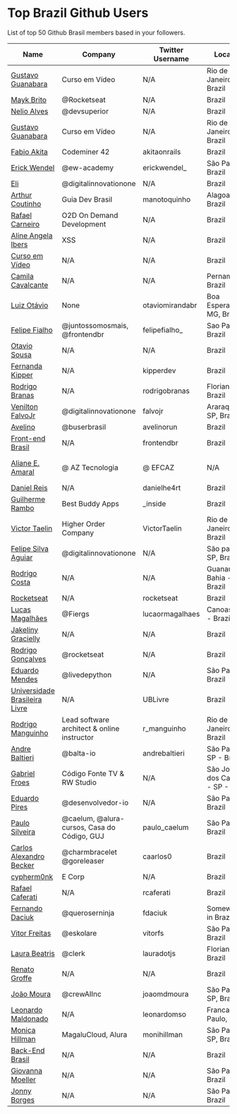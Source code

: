 # Top Brazil Github Users

List of top 50 Github Brasil members based in your followers.

<!-- START TOP USERS -->
| Name | Company | Twitter Username | Location | Repositories |
|------|---------|------------------|----------|--------------|
| [Gustavo Guanabara](https://github.com/gustavoguanabara) | Curso em Vídeo | N/A | Rio de Janeiro, Brazil | 7 |
| [Mayk Brito](https://github.com/maykbrito) | @Rocketseat  | N/A | Brazil | 144 |
| [Nelio Alves](https://github.com/acenelio) | @devsuperior  | N/A | Brazil | 287 |
| [Gustavo Guanabara](https://github.com/professorguanabara) | Curso em Vídeo | N/A | Rio de Janeiro, Brazil | 6 |
| [Fabio Akita](https://github.com/akitaonrails) | Codeminer 42 | akitaonrails | Brazil | 126 |
| [Erick Wendel](https://github.com/ErickWendel) | @ew-academy  | erickwendel_ | São Paulo - Brazil | 318 |
| [Eli](https://github.com/elidianaandrade) | @digitalinnovationone | N/A | Brazil | 8 |
| [Arthur Coutinho](https://github.com/arthurspk) | Guia Dev Brasil | manotoquinho | Alagoas, Brazil | 161 |
| [Rafael Carneiro](https://github.com/Rafaelmdcarneiro) | O2D On Demand Development | N/A | Brazil | 280 |
| [Aline Angela Ibers](https://github.com/alineai18) | XSS | N/A | Brazil | 4 |
| [Curso em Vídeo](https://github.com/cursoemvideo) | N/A | N/A | Brazil | 5 |
| [Camila Cavalcante](https://github.com/cami-la) | N/A | N/A | Pernambuco, Brazil | 163 |
| [Luiz Otávio](https://github.com/luizomf) | None | otaviomirandabr | Boa Esperança, MG, Brazil | 105 |
| [Felipe Fialho](https://github.com/felipefialho) | @juntossomosmais, @frontendbr  | felipefialho_ | Sao Paulo - Brazil | 36 |
| [Otavio Sousa](https://github.com/otaviossousa) | N/A | N/A | Brazil | 40 |
| [Fernanda Kipper](https://github.com/Fernanda-Kipper) | N/A | kipperdev | Brazil | 80 |
| [Rodrigo Branas](https://github.com/rodrigobranas) | N/A | rodrigobranas | Florianópolis, Brazil | 296 |
| [Venilton FalvoJr](https://github.com/falvojr) | @digitalinnovationone | falvojr | Araraquara-SP, Brazil | 64 |
| [Avelino](https://github.com/avelino) | @buserbrasil | avelinorun | Brazil | 225 |
| [Front-end Brasil](https://github.com/frontendbr) | N/A | frontendbr | Brazil | 4 |
| [Aliane E. Amaral](https://github.com/AlianeAmaral) | @ AZ Tecnologia | @ EFCAZ | N/A | Campo Grande, MS - Brazil | 26 |
| [Daniel Reis](https://github.com/danielhe4rt) | N/A | danielhe4rt | Brazil | 210 |
| [Guilherme Rambo](https://github.com/insidegui) | Best Buddy Apps | _inside | Brazil | 209 |
| [Victor Taelin](https://github.com/VictorTaelin) | Higher Order Company | VictorTaelin | Rio de Janeiro, Brazil | 238 |
| [Felipe Silva Aguiar](https://github.com/felipeAguiarCode) | @digitalinnovationone | N/A | São paulo - SP, Brazil | 57 |
| [Rodrigo Costa](https://github.com/Rodrigo-Cn) | N/A | N/A | Guanambi - Bahia - Brazil | 35 |
| [Rocketseat](https://github.com/Rocketseat) | N/A | rocketseat | Brazil | 32 |
| [Lucas Magalhães](https://github.com/lucasrmagalhaes) | @Fiergs | lucaormagalhaes | Canoas, RS - Brazil | 179 |
| [Jakeliny Gracielly](https://github.com/jakeliny) | N/A | N/A | Brazil | 15 |
| [Rodrigo Gonçalves](https://github.com/orodrigogo) | @rocketseat | N/A | Brazil | 203 |
| [Eduardo Mendes](https://github.com/dunossauro) | @livedepython | N/A | São Paulo, Brazil | 184 |
| [Universidade Brasileira Livre](https://github.com/Universidade-Livre) | N/A | UBLivre | Brazil | 17 |
| [Rodrigo Manguinho](https://github.com/rmanguinho) | Lead software architect & online instructor | r_manguinho | Rio de Janeiro, Brazil | 11 |
| [Andre Baltieri](https://github.com/andrebaltieri) | @balta-io | andrebaltieri | São Paulo, SP - Brazil | 418 |
| [Gabriel Froes](https://github.com/gabrielfroes) | Código Fonte TV & RW Studio | N/A | São José dos Campos - SP - Brazil | 36 |
| [Eduardo Pires](https://github.com/EduardoPires) | @desenvolvedor-io  | N/A | São Paulo - Brazil | 18 |
| [Paulo Silveira](https://github.com/peas) | @caelum, @alura-cursos, Casa do Código, GUJ  | paulo_caelum | São Paulo, Brazil | 16 |
| [Carlos Alexandro Becker](https://github.com/caarlos0) | @charmbracelet @goreleaser | caarlos0 | Brazil | 108 |
| [cypherm0nk](https://github.com/cypherm0nk) | E Corp | N/A | Brazil | 10 |
| [Rafael Caferati](https://github.com/rcaferati) | N/A | rcaferati | Brazil | 6 |
| [Fernando Daciuk](https://github.com/fdaciuk) | @queroserninja | fdaciuk | Somewhere in Brazil | 202 |
| [Vitor Freitas](https://github.com/vitorfs) | @eskolare | vitorfs | São Paulo, Brazil | 46 |
| [Laura Beatris](https://github.com/LauraBeatris) | @clerk | lauradotjs | Florianópolis, Brazil | 119 |
| [Renato Groffe](https://github.com/renatogroffe) | N/A | N/A | Brazil | 1611 |
| [João Moura](https://github.com/joaomdmoura) | @crewAIInc | joaomdmoura | São Paulo, SP, Brazil | 72 |
| [Leonardo Maldonado](https://github.com/leonardomso) | N/A | leonardomso | Franca, São Paulo, Brazil | 59 |
| [Monica Hillman](https://github.com/MonicaHillman) | MagaluCloud, Alura  | monihillman | São Paulo - SP, Brazil | 71 |
| [Back-End Brasil](https://github.com/backend-br) | N/A | N/A | Brazil | 9 |
| [Giovanna Moeller](https://github.com/giovannamoeller) | N/A | N/A | São Paulo, Brazil | 50 |
| [Jonny Borges](https://github.com/jonataslaw) | N/A | N/A | São Paulo, Brazil | 273 |
<!-- END TOP USERS -->
